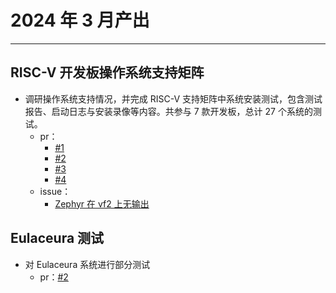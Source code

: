 # 2024 年 3 月产出

---

## RISC-V 开发板操作系统支持矩阵

- 调研操作系统支持情况，并完成 RISC-V 支持矩阵中系统安装测试，包含测试报告、启动日志与安装录像等内容。共参与 7 款开发板，总计 27 个系统的测试。
    - pr：
        - [#1](https://github.com/KevinMX/support-matrix/pull/1) 
        - [#2](https://github.com/KevinMX/support-matrix/pull/2) 
        - [#3](https://github.com/KevinMX/support-matrix/pull/3) 
        - [#4](https://github.com/KevinMX/support-matrix/pull/4)
    - issue：
        - [Zephyr 在 vf2 上无输出](https://forum.rvspace.org/t/no-output-while-trying-zephyr-on-visionfive-2/4243)





## Eulaceura 测试

- 对 Eulaceura 系统进行部分测试
    - pr：[#2](https://gitee.com/yunxiangluo/eulaceura-test/pulls/2/commits)